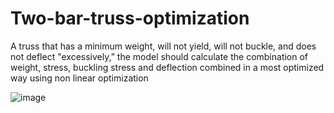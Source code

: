 # Two-bar-truss-optimization
A truss that has a minimum weight, will not yield, will not buckle, and does not deflect "excessively,” the model should calculate the combination of weight, stress, buckling stress and deflection combined in a most optimized way using non linear optimization


![image](https://user-images.githubusercontent.com/69637715/124323402-e51b0100-db9e-11eb-9429-895db96add67.png)

